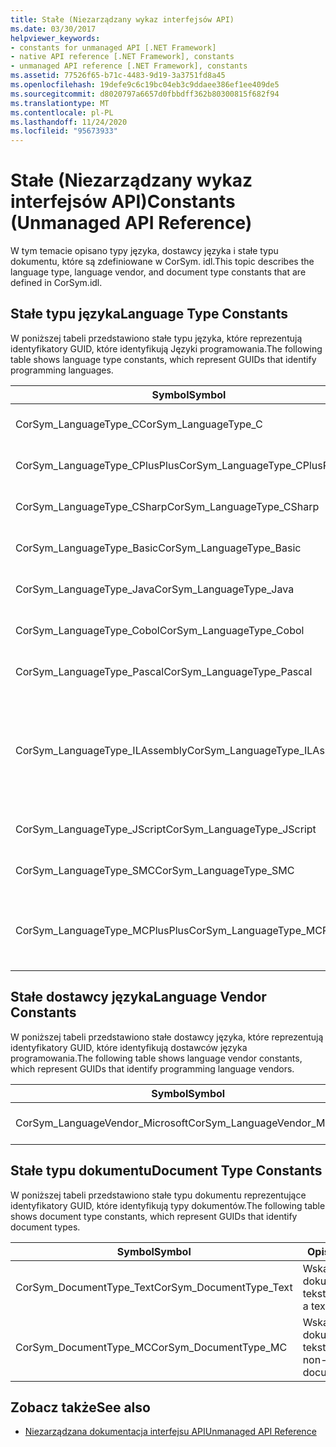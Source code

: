 ```yaml
---
title: Stałe (Niezarządzany wykaz interfejsów API)
ms.date: 03/30/2017
helpviewer_keywords:
- constants for unmanaged API [.NET Framework]
- native API reference [.NET Framework], constants
- unmanaged API reference [.NET Framework], constants
ms.assetid: 77526f65-b71c-4483-9d19-3a3751fd8a45
ms.openlocfilehash: 19defe9c6c19bc04eb3c9ddaee386ef1ee409de5
ms.sourcegitcommit: d8020797a6657d0fbbdff362b80300815f682f94
ms.translationtype: MT
ms.contentlocale: pl-PL
ms.lasthandoff: 11/24/2020
ms.locfileid: "95673933"
---
```

# <a name="constants-unmanaged-api-reference"></a><span data-ttu-id="9d017-102">Stałe (Niezarządzany wykaz interfejsów API)</span><span class="sxs-lookup"><span data-stu-id="9d017-102">Constants (Unmanaged API Reference)</span></span>

<span data-ttu-id="9d017-103">W tym temacie opisano typy języka, dostawcy języka i stałe typu dokumentu, które są zdefiniowane w CorSym. idl.</span><span class="sxs-lookup"><span data-stu-id="9d017-103">This topic describes the language type, language vendor, and document type constants that are defined in CorSym.idl.</span></span>  
  
## <a name="language-type-constants"></a><span data-ttu-id="9d017-104">Stałe typu języka</span><span class="sxs-lookup"><span data-stu-id="9d017-104">Language Type Constants</span></span>  

 <span data-ttu-id="9d017-105">W poniższej tabeli przedstawiono stałe typu języka, które reprezentują identyfikatory GUID, które identyfikują Języki programowania.</span><span class="sxs-lookup"><span data-stu-id="9d017-105">The following table shows language type constants, which represent GUIDs that identify programming languages.</span></span>  
  
|<span data-ttu-id="9d017-106">Symbol</span><span class="sxs-lookup"><span data-stu-id="9d017-106">Symbol</span></span>|<span data-ttu-id="9d017-107">Opis</span><span class="sxs-lookup"><span data-stu-id="9d017-107">Description</span></span>|  
|------------|-----------------|  
|<span data-ttu-id="9d017-108">CorSym_LanguageType_C</span><span class="sxs-lookup"><span data-stu-id="9d017-108">CorSym_LanguageType_C</span></span>|<span data-ttu-id="9d017-109">Wskazuje język C.</span><span class="sxs-lookup"><span data-stu-id="9d017-109">Indicates the C language.</span></span>|  
|<span data-ttu-id="9d017-110">CorSym_LanguageType_CPlusPlus</span><span class="sxs-lookup"><span data-stu-id="9d017-110">CorSym_LanguageType_CPlusPlus</span></span>|<span data-ttu-id="9d017-111">Wskazuje język C++.</span><span class="sxs-lookup"><span data-stu-id="9d017-111">Indicates the C++ language.</span></span>|  
|<span data-ttu-id="9d017-112">CorSym_LanguageType_CSharp</span><span class="sxs-lookup"><span data-stu-id="9d017-112">CorSym_LanguageType_CSharp</span></span>|<span data-ttu-id="9d017-113">Wskazuje język C#.</span><span class="sxs-lookup"><span data-stu-id="9d017-113">Indicates the C# language.</span></span>|  
|<span data-ttu-id="9d017-114">CorSym_LanguageType_Basic</span><span class="sxs-lookup"><span data-stu-id="9d017-114">CorSym_LanguageType_Basic</span></span>|<span data-ttu-id="9d017-115">Wskazuje język podstawowy.</span><span class="sxs-lookup"><span data-stu-id="9d017-115">Indicates the Basic language.</span></span>|  
|<span data-ttu-id="9d017-116">CorSym_LanguageType_Java</span><span class="sxs-lookup"><span data-stu-id="9d017-116">CorSym_LanguageType_Java</span></span>|<span data-ttu-id="9d017-117">Wskazuje język Java.</span><span class="sxs-lookup"><span data-stu-id="9d017-117">Indicates the Java language.</span></span>|  
|<span data-ttu-id="9d017-118">CorSym_LanguageType_Cobol</span><span class="sxs-lookup"><span data-stu-id="9d017-118">CorSym_LanguageType_Cobol</span></span>|<span data-ttu-id="9d017-119">Wskazuje język COBOL.</span><span class="sxs-lookup"><span data-stu-id="9d017-119">Indicates the COBOL language.</span></span>|  
|<span data-ttu-id="9d017-120">CorSym_LanguageType_Pascal</span><span class="sxs-lookup"><span data-stu-id="9d017-120">CorSym_LanguageType_Pascal</span></span>|<span data-ttu-id="9d017-121">Wskazuje język Pascala.</span><span class="sxs-lookup"><span data-stu-id="9d017-121">Indicates the Pascal language.</span></span>|  
|<span data-ttu-id="9d017-122">CorSym_LanguageType_ILAssembly</span><span class="sxs-lookup"><span data-stu-id="9d017-122">CorSym_LanguageType_ILAssembly</span></span>|<span data-ttu-id="9d017-123">Wskazuje kod zestawu języka pośredniego firmy Microsoft (MSIL).</span><span class="sxs-lookup"><span data-stu-id="9d017-123">Indicates the Microsoft intermediate language (MSIL) assembly code.</span></span>|  
|<span data-ttu-id="9d017-124">CorSym_LanguageType_JScript</span><span class="sxs-lookup"><span data-stu-id="9d017-124">CorSym_LanguageType_JScript</span></span>|<span data-ttu-id="9d017-125">Wskazuje Język JScript.</span><span class="sxs-lookup"><span data-stu-id="9d017-125">Indicates the JScript language.</span></span>|  
|<span data-ttu-id="9d017-126">CorSym_LanguageType_SMC</span><span class="sxs-lookup"><span data-stu-id="9d017-126">CorSym_LanguageType_SMC</span></span>|<span data-ttu-id="9d017-127">Wskazuje język SMC.</span><span class="sxs-lookup"><span data-stu-id="9d017-127">Indicates the SMC language.</span></span>|  
|<span data-ttu-id="9d017-128">CorSym_LanguageType_MCPlusPlus</span><span class="sxs-lookup"><span data-stu-id="9d017-128">CorSym_LanguageType_MCPlusPlus</span></span>|<span data-ttu-id="9d017-129">Wskazuje język C++ włączony dla .NET Framework.</span><span class="sxs-lookup"><span data-stu-id="9d017-129">Indicates the C++ language enabled for the .NET Framework.</span></span>|  
  
## <a name="language-vendor-constants"></a><span data-ttu-id="9d017-130">Stałe dostawcy języka</span><span class="sxs-lookup"><span data-stu-id="9d017-130">Language Vendor Constants</span></span>  

 <span data-ttu-id="9d017-131">W poniższej tabeli przedstawiono stałe dostawcy języka, które reprezentują identyfikatory GUID, które identyfikują dostawców języka programowania.</span><span class="sxs-lookup"><span data-stu-id="9d017-131">The following table shows language vendor constants, which represent GUIDs that identify programming language vendors.</span></span>  
  
|<span data-ttu-id="9d017-132">Symbol</span><span class="sxs-lookup"><span data-stu-id="9d017-132">Symbol</span></span>|<span data-ttu-id="9d017-133">Opis</span><span class="sxs-lookup"><span data-stu-id="9d017-133">Description</span></span>|  
|------------|-----------------|  
|<span data-ttu-id="9d017-134">CorSym_LanguageVendor_Microsoft</span><span class="sxs-lookup"><span data-stu-id="9d017-134">CorSym_LanguageVendor_Microsoft</span></span>|<span data-ttu-id="9d017-135">Wskazuje firmę Microsoft.</span><span class="sxs-lookup"><span data-stu-id="9d017-135">Indicates Microsoft.</span></span>|  
  
## <a name="document-type-constants"></a><span data-ttu-id="9d017-136">Stałe typu dokumentu</span><span class="sxs-lookup"><span data-stu-id="9d017-136">Document Type Constants</span></span>  

 <span data-ttu-id="9d017-137">W poniższej tabeli przedstawiono stałe typu dokumentu reprezentujące identyfikatory GUID, które identyfikują typy dokumentów.</span><span class="sxs-lookup"><span data-stu-id="9d017-137">The following table shows document type constants, which represent GUIDs that identify document types.</span></span>  
  
|<span data-ttu-id="9d017-138">Symbol</span><span class="sxs-lookup"><span data-stu-id="9d017-138">Symbol</span></span>|<span data-ttu-id="9d017-139">Opis</span><span class="sxs-lookup"><span data-stu-id="9d017-139">Description</span></span>|  
|------------|-----------------|  
|<span data-ttu-id="9d017-140">CorSym_DocumentType_Text</span><span class="sxs-lookup"><span data-stu-id="9d017-140">CorSym_DocumentType_Text</span></span>|<span data-ttu-id="9d017-141">Wskazuje dokument tekstowy.</span><span class="sxs-lookup"><span data-stu-id="9d017-141">Indicates a text document.</span></span>|  
|<span data-ttu-id="9d017-142">CorSym_DocumentType_MC</span><span class="sxs-lookup"><span data-stu-id="9d017-142">CorSym_DocumentType_MC</span></span>|<span data-ttu-id="9d017-143">Wskazuje dokument bez tekstu.</span><span class="sxs-lookup"><span data-stu-id="9d017-143">Indicates a non-text document.</span></span>|  
  
## <a name="see-also"></a><span data-ttu-id="9d017-144">Zobacz także</span><span class="sxs-lookup"><span data-stu-id="9d017-144">See also</span></span>

- [<span data-ttu-id="9d017-145">Niezarządzana dokumentacja interfejsu API</span><span class="sxs-lookup"><span data-stu-id="9d017-145">Unmanaged API Reference</span></span>](index.md)

